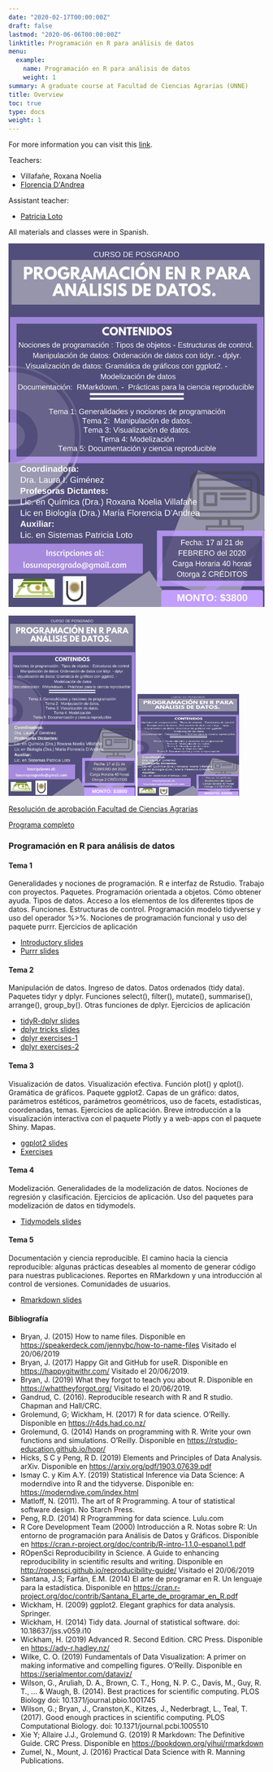 ```yaml
---
date: "2020-02-17T00:00:00Z"
draft: false
lastmod: "2020-06-06T00:00:00Z"
linktitle: Programación en R para análisis de datos 
menu:
  example:
    name: Programación en R para análisis de datos
    weight: 1
summary: A graduate course at Facultad de Ciencias Agrarias (UNNE)
title: Overview
toc: true
type: docs
weight: 1
---
```


For more information you can visit this [link](https://flor14.github.io/Curso_r_unne_2020/).

Teachers: 
* Villafañe, Roxana Noelia
* [Florencia D'Andrea](https://twitter.com/cantoflor_87) 

Assistant teacher:
* [Patricia Loto](https://twitter.com/patriloto)

All materials and classes were in Spanish.  

![Propaganda](https://github.com/data-datum/rnv-cv/blob/master/static/files/propaganda_prog_r.jpg?raw=true)

<img src="https://github.com/data-datum/rnv-cv/blob/master/static/files/propaganda_prog_r.png" alt="Your image title" width="250"/>

<img src="https://github.com/data-datum/rnv-cv/blob/master/static/files/propaganda_prog_r.png" width="200" height="200" />

[Resolución de aprobación Facultad de Ciencias Agrarias](https://github.com/data-datum/rnv-cv/blob/master/static/files/RES_11029-19_Curso_PROGRAMACION_EN_R.pdf)

[Programa completo](https://github.com/data-datum/rnv-cv/blob/master/static/files/programa-curso-R.pdf)
  
### Programación en R para análisis de datos 

#### Tema 1 
Generalidades y nociones de programación. R e interfaz de Rstudio. Trabajo con proyectos. Paquetes. Programación orientada a objetos. Cómo obtener ayuda. Tipos de datos. Acceso a los elementos de los diferentes tipos de datos. Funciones. Estructuras de control. Programación modelo tidyverse y uso del operador %>%. Nociones de programación funcional y uso del paquete purrr. Ejercicios de aplicación
* [Introductory slides](https://flor14.github.io/intro_r/intro_r.html#1)
* [Purrr slides](https://docs.google.com/presentation/d/10grHphosFSbLWmF29tS1kiCguiisBvb0RrsnQu1omGs/edit#slide=id.p)

#### Tema 2 
Manipulación de datos. Ingreso de datos. Datos ordenados (tidy data). Paquetes tidyr y dplyr. Funciones select(), filter(), mutate(), summarise(), arrange(), group_by(). Otras funciones de dplyr. Ejercicios de aplicación
* [tidyR-dplyr slides](https://data-datum.github.io/curso-r-analisis-datos/slides/tidyr-dplyr.html#1)
* [dplyr tricks slides](https://data-datum.github.io/curso-r-analisis-datos/slides/dplyr-trucos.html#1)
* [dplyr exercises-1](https://data-datum.github.io/curso-r-analisis-datos/slides/dplyr-ejercicios.html#1)
* [dplyr exercises-2](https://data-datum.github.io/curso-r-analisis-datos/slides/dplyr-ejercicios2.html#1)

#### Tema 3 
Visualización de datos. Visualización efectiva. Función plot() y qplot(). Gramática de gráficos. Paquete ggplot2. Capas de un gráfico: datos, parámetros estéticos,  parámetros geométricos, uso de facets, estadísticas, coordenadas, temas.  Ejercicios de aplicación. Breve introducción a la visualización interactiva con el paquete Plotly y a web-apps con el paquete Shiny. Mapas.
* [ggplot2 slides](https://flor14.github.io/visualizacion_2020/visualizacion#1)
* [Exercises](https://flor14.github.io/Curso_r_unne_2020/practica_vis_funciona.html)


#### Tema 4 
Modelización.  Generalidades de la modelización de datos. Nociones de regresión y clasificación. Ejercicios de aplicación. Uso del paquetes para modelización de datos en tidymodels. 
* [Tidymodels slides](https://data-datum.github.io/curso-r-analisis-datos/slides/ml-fundamentals.html#1)  

#### Tema 5 
Documentación y ciencia reproducible. El camino hacia la ciencia reproducible: algunas prácticas deseables al momento de generar código para nuestras publicaciones. Reportes en RMarkdown y una introducción al control de versiones. Comunidades de usuarios.
* [Rmarkdown slides](https://data-datum.github.io/curso-r-analisis-datos/slides/rmarkdown.html#1)


#### Bibliografía

* Bryan, J. (2015) How to name files. Disponible en https://speakerdeck.com/jennybc/how-to-name-files Visitado el 20/06/2019
* Bryan, J. (2017) Happy Git and GitHub for useR. Disponible en https://happygitwithr.com/ Visitado el  20/06/2019. 
* Bryan, J. (2019) What they forgot to teach you about R. Disponible en https://whattheyforgot.org/ Visitado el 20/06/2019.
* Gandrud, C. (2016). Reproducible research with R and R studio. Chapman and Hall/CRC.
* Grolemund, G; Wickham, H. (2017) R for data science. O’Reilly. Disponible en https://r4ds.had.co.nz/ 
* Grolemund, G. (2014) Hands on programming with R. Write your own functions and simulations. O’Reilly. Disponible en https://rstudio-education.github.io/hopr/
* Hicks, S C y Peng, R D. (2019) Elements and Principles of Data Analysis. arXiv. Disponible en https://arxiv.org/pdf/1903.07639.pdf 
* Ismay C. y Kim A.Y. (2019) Statistical Inference via Data Science: A moderndive into R and the tidyverse. Disponible en: https://moderndive.com/index.html
* Matloff, N. (2011). The art of R Programming. A tour of statistical software design. No Starch Press. 
* Peng, R.D. (2014) R Programming for data science. Lulu.com 
* R Core Development Team (2000) Introducción a R. Notas sobre R: Un entorno de programación para Análisis de Datos y Gráficos. Disponible en https://cran.r-project.org/doc/contrib/R-intro-1.1.0-espanol.1.pdf 
* ROpenSci Reproducibility in Science. A Guide to enhancing reproducibility in scientific results and writing. Disponible en http://ropensci.github.io/reproducibility-guide/ Visitado el 20/06/2019
* Santana, J.S; Farfán, E.M. (2014) El arte de programar en R. Un lenguaje para la estadística. Disponible en https://cran.r-project.org/doc/contrib/Santana_El_arte_de_programar_en_R.pdf
* Wickham, H. (2009) ggplot2. Elegant graphics for data analysis. Springer. 
* Wickham, H. (2014) Tidy data. Journal of statistical software. doi: 10.18637/jss.v059.i10
* Wickham, H. (2019) Advanced R. Second Edition. CRC Press. Disponible en https://adv-r.hadley.nz/ 
* Wilke, C. O. (2019) Fundamentals of Data Visualization: A primer on making informative and compelling figures. O’Reilly. Disponible en https://serialmentor.com/dataviz/  
* Wilson, G., Aruliah, D. A., Brown, C. T., Hong, N. P. C., Davis, M., Guy, R. T., ... & Waugh, B. (2014). Best practices for scientific computing. PLOS Biology doi: 10.1371/journal.pbio.1001745 
* Wilson, G.; Bryan, J., Cranston,K., Kitzes, J., Nederbragt, L., Teal, T. (2017). Good enough practices in scientific computing. PLOS Computational Biology. doi: 10.1371/journal.pcbi.1005510
* Xie Y; Allaire J.J., Grolemund G. (2019) R Markdown: The Definitive Guide. CRC Press. Disponible en https://bookdown.org/yihui/rmarkdown
* Zumel, N., Mount, J. (2016) Practical Data Science with R. Manning Publications. 

    